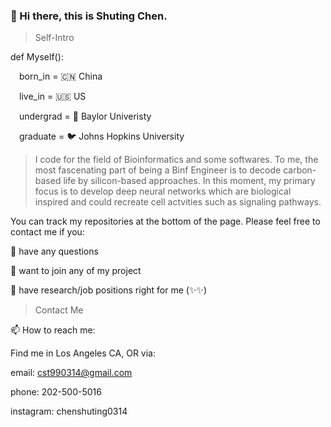 ### 👋 Hi there, this is Shuting Chen. 

> Self-Intro

def Myself():

&emsp;born_in = 🇨🇳 China

&emsp;live_in = 🇺🇸 US

&emsp;undergrad = 🐻 Baylor Univeristy

&emsp;graduate = 🐦 Johns Hopkins University


> I code for the field of Bioinformatics and some softwares. To me, the most fascenating part of being a Binf Engineer is to decode carbon-based life by silicon-based approaches. In this moment, my primary focus is to develop deep neural networks which are biological inspired and could recreate cell actvities such as signaling pathways. 

You can track my repositories at the bottom of the page. Please feel free to contact me if you:

💬 have any questions

👯 want to join any of my project

🤝 have research/job positions right for me (✨✨)

> Contact Me

📫 How to reach me:

Find me in Los Angeles CA, OR via:

email: cst990314@gmail.com

phone: 202-500-5016

instagram: chenshuting0314

<!--
**19990314/19990314** is a ✨ _special_ ✨ repository because its `README.md` (this file) appears on your GitHub profile.

Here are some ideas to get you started:

- 🔭 I’m currently working on ...
- 🌱 I’m currently learning ...
- 👯 I’m looking to collaborate on ...
- 🤔 I’m looking for help with ...
- 💬 Ask me about ...
- 📫 How to reach me: ...
- 😄 Pronouns: ...
- ⚡ Fun fact: ...
-->
